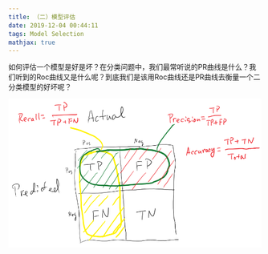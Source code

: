 ```yaml
---
title: （二）模型评估
date: 2019-12-04 00:44:11
tags: Model Selection
mathjax: true
---
```


如何评估一个模型是好是坏？在分类问题中，我们最常听说的PR曲线是什么？我们听到的Roc曲线又是什么呢？到底我们是该用Roc曲线还是PR曲线去衡量一个二分类模型的好坏呢？

![](/images/precision_recall_concept.png)
